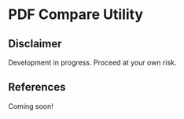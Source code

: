 # PDF Compare Utility

## Disclaimer
Development in progress. Proceed at your own risk.

## References
Coming soon!
